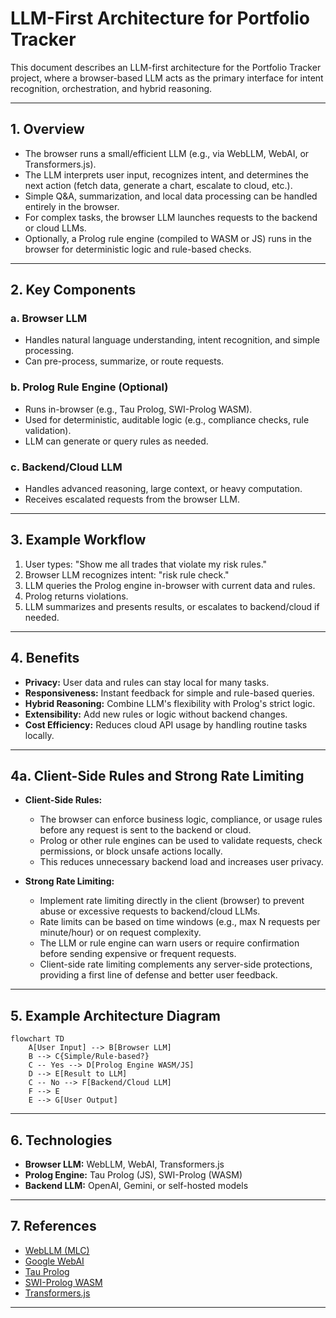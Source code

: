 # LLM-First Architecture for Portfolio Tracker

This document describes an LLM-first architecture for the Portfolio Tracker project, where a browser-based LLM acts as the primary interface for intent recognition, orchestration, and hybrid reasoning.

---

## 1. Overview

- The browser runs a small/efficient LLM (e.g., via WebLLM, WebAI, or Transformers.js).
- The LLM interprets user input, recognizes intent, and determines the next action (fetch data, generate a chart, escalate to cloud, etc.).
- Simple Q&A, summarization, and local data processing can be handled entirely in the browser.
- For complex tasks, the browser LLM launches requests to the backend or cloud LLMs.
- Optionally, a Prolog rule engine (compiled to WASM or JS) runs in the browser for deterministic logic and rule-based checks.

---

## 2. Key Components

### a. Browser LLM
- Handles natural language understanding, intent recognition, and simple processing.
- Can pre-process, summarize, or route requests.

### b. Prolog Rule Engine (Optional)
- Runs in-browser (e.g., Tau Prolog, SWI-Prolog WASM).
- Used for deterministic, auditable logic (e.g., compliance checks, rule validation).
- LLM can generate or query rules as needed.

### c. Backend/Cloud LLM
- Handles advanced reasoning, large context, or heavy computation.
- Receives escalated requests from the browser LLM.

---

## 3. Example Workflow

1. User types: "Show me all trades that violate my risk rules."
2. Browser LLM recognizes intent: "risk rule check."
3. LLM queries the Prolog engine in-browser with current data and rules.
4. Prolog returns violations.
5. LLM summarizes and presents results, or escalates to backend/cloud if needed.

---

## 4. Benefits

- **Privacy:** User data and rules can stay local for many tasks.
- **Responsiveness:** Instant feedback for simple and rule-based queries.
- **Hybrid Reasoning:** Combine LLM's flexibility with Prolog's strict logic.
- **Extensibility:** Add new rules or logic without backend changes.
- **Cost Efficiency:** Reduces cloud API usage by handling routine tasks locally.

---

## 4a. Client-Side Rules and Strong Rate Limiting

- **Client-Side Rules:**
  - The browser can enforce business logic, compliance, or usage rules before any request is sent to the backend or cloud.
  - Prolog or other rule engines can be used to validate requests, check permissions, or block unsafe actions locally.
  - This reduces unnecessary backend load and increases user privacy.

- **Strong Rate Limiting:**
  - Implement rate limiting directly in the client (browser) to prevent abuse or excessive requests to backend/cloud LLMs.
  - Rate limits can be based on time windows (e.g., max N requests per minute/hour) or on request complexity.
  - The LLM or rule engine can warn users or require confirmation before sending expensive or frequent requests.
  - Client-side rate limiting complements any server-side protections, providing a first line of defense and better user feedback.

---

## 5. Example Architecture Diagram

```mermaid
flowchart TD
    A[User Input] --> B[Browser LLM]
    B --> C{Simple/Rule-based?}
    C -- Yes --> D[Prolog Engine WASM/JS]
    D --> E[Result to LLM]
    C -- No --> F[Backend/Cloud LLM]
    F --> E
    E --> G[User Output]
```

---

## 6. Technologies

- **Browser LLM:** WebLLM, WebAI, Transformers.js
- **Prolog Engine:** Tau Prolog (JS), SWI-Prolog (WASM)
- **Backend LLM:** OpenAI, Gemini, or self-hosted models

---

## 7. References

- [WebLLM (MLC)](https://mlc.ai/web-llm/)
- [Google WebAI](https://ai.google.dev/gemini-api/docs/webai)
- [Tau Prolog](https://github.com/tau-prolog/tau-prolog)
- [SWI-Prolog WASM](https://github.com/SWI-Prolog/swipl-wasm)
- [Transformers.js](https://xenova.github.io/transformers.js/)

---
